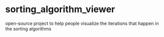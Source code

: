# sorting_algorithm_viewer
 open-source project to help people visualize the iterations that happen in the sorting algorithms
